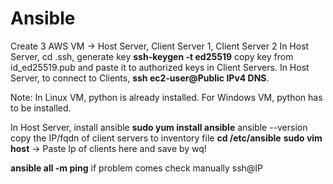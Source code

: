 # Ansible

Create 3 AWS VM -> Host Server, Client Server 1, Client Server 2
In Host Server, cd .ssh, generate key **ssh-keygen -t ed25519**  copy key from id_ed25519.pub and  paste it to authorized keys in Client Servers.
In Host Server, to connect to Clients, **ssh ec2-user@Public IPv4 DNS**.

Note: In Linux VM, python is already installed. For Windows VM, python has to be installed.

In Host Server, install ansible **sudo yum install ansible**
ansible --version
copy the IP/fqdn of client servers to inventory file
**cd /etc/ansible**
**sudo vim host** -> Paste Ip of clients here and save by wq!

**ansible all -m ping**  if problem comes check manually ssh@IP

